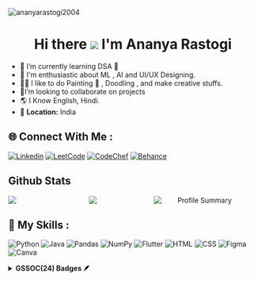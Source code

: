 <p align="left"> <img src="https://komarev.com/ghpvc/?username=ananyarastogi2004&label=Profile%20views&color=0e75b6&style=flat" alt="ananyarastogi2004" /> </p>


<h1 align="center">Hi there <img src="https://raw.githubusercontent.com/aemmadi/aemmadi/master/wave.gif" width="35px"> I'm Ananya Rastogi</h1>
 
- 🌱 I’m currently learning DSA 🤯
- 👯 I'm enthusiastic about ML , AI and UI/UX Designing.
- 👩‍🎨 I like to do Painting 🎨 , Doodling , and make creative stuffs.
- 🎊I’m looking to collaborate on projects
- 🌎 I Know English, Hindi.
- 📍 **Location:** India


## 🌐 Connect With Me :
[![Linkedin](https://img.shields.io/badge/LinkedIn-0077B5?style=for-the-badge&logo=linkedin&logoColor=white&link=https://www.linkedin.com/in/ananyarastogi2004/)](https://www.linkedin.com/in/ananyarastogi2004/)
[![LeetCode](https://img.shields.io/badge/-LeetCode-FFA116?style=for-the-badge&logo=LeetCode&logoColor=black&link=https://leetcode.com/u/ananya013btcsai22/)](https://leetcode.com/u/ananya013btcsai22/)
[![CodeChef](https://img.shields.io/badge/Codechef-%23B92B27.svg?&style=for-the-badge&logo=Codechef&logoColor=white&link=https://www.codechef.com/users/tower_bats_81)](https://www.codechef.com/users/tower_bats_81)
[![Behance](https://img.shields.io/badge/Behance-%adff2f.svg?&style=for-the-badge&logo=Behance&logoColor=white&link=https://www.behance.net/ananyarastogi2004/projects)](https://www.behance.net/ananyarastogi2004/projects)


## Github Stats
<div style='display:flex; align-items:center; justify-content:center;' align='center'>
 <img style="margin-right: 20px;" width="450em" src="https://github-readme-stats.vercel.app/api?username=ananyarastogi2004&show_icons=true&theme=merko&rank_icon=github" >
 <img style="margin-right: 20px;" width="350em" src="https://github-readme-stats.vercel.app/api/top-langs/?username=ananyarastogi2004&layout=compact&theme=dark" >
 <img style="margin-right: 20px;" width="600em" src="http://github-profile-summary-cards.vercel.app/api/cards/profile-details?username=ananyarastogi2004&theme=radical" alt="Profile Summary">
</div>




## 🧰  My Skills :
![Python](https://img.shields.io/badge/python-%3670A0?style=for-the-badge&logo=python&logoColor=ffdd54) 
![Java](https://img.shields.io/badge/java-%23ED8B00.svg?style=for-the-badge&logo=java&logoColor=white) 
 ![Pandas](https://img.shields.io/badge/pandas-%23150458.svg?style=for-the-badge&logo=pandas&logoColor=white)
 ![NumPy](https://img.shields.io/badge/numpy-%23013243.svg?style=for-the-badge&logo=numpy&logoColor=white)
 ![Flutter](https://img.shields.io/badge/flutter-3670A0?style=for-the-badge&logo=flutter&logoColor=ffdd54)
 ![HTML](https://img.shields.io/badge/HTML-%23B92B27.svg?style=for-the-badge&logo=HTML&logoColor=white)
 ![CSS](https://img.shields.io/badge/CSS-%2304CC.svg?style=for-the-badge&logo=CSS&logoColor=white) 
 ![Figma](https://img.shields.io/badge/Figma-%2523ED8B00.svg?style=for-the-badge&logo=Figma&logoColor=white)
 ![Canva](https://img.shields.io/badge/Canva-%2300C4CC.svg?style=for-the-badge&logo=Canva&logoColor=white) 


<details>	
 <summary><b>GSSOC(24) Badges 🪶</b></summary><br>
<div style='display:flex; align-items:center; gap: 10px;' align='center'><a href="https://gssoc.girlscript.tech/leaderboard">
<img src="https://raw.githubusercontent.com/girlscript/gssoc-website-new/main/public/badges/postman.png" width="100px" height="100px" />
  <img src="https://github.com/girlscript/gssoc-website-new/blob/main/public/badges/1.png" width="100px" height="100px" />
  <img src="https://github.com/girlscript/gssoc-website-new/blob/main/public/badges/2.png" width="100px" height="100px" />
  <img src="https://github.com/girlscript/gssoc-website-new/blob/main/public/badges/3.png" width="100px" height="100px" />
  <img src="https://github.com/girlscript/gssoc-website-new/blob/main/public/badges/4.png" width="100px" height="100px" />
  <img src="https://github.com/girlscript/gssoc-website-new/blob/main/public/badges/5.png" width="100px" height="100px" /></a>
</div>
</details>



